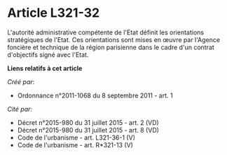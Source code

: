 # Article L321-32

L'autorité administrative compétente de l'Etat définit les orientations stratégiques de l'Etat. Ces orientations sont mises
en œuvre par l'Agence foncière et technique de la région parisienne dans le cadre d'un contrat d'objectifs signé avec l'Etat.

**Liens relatifs à cet article**

_Créé par_:

  - Ordonnance n°2011-1068 du 8 septembre 2011 - art. 1

_Cité par_:

  - Décret n°2015-980 du 31 juillet 2015 - art. 2 (VD)
  - Décret n°2015-980 du 31 juillet 2015 - art. 8 (VD)
  - Code de l'urbanisme - art. L321-36-1 (V)
  - Code de l'urbanisme - art. R*321-13 (V)
